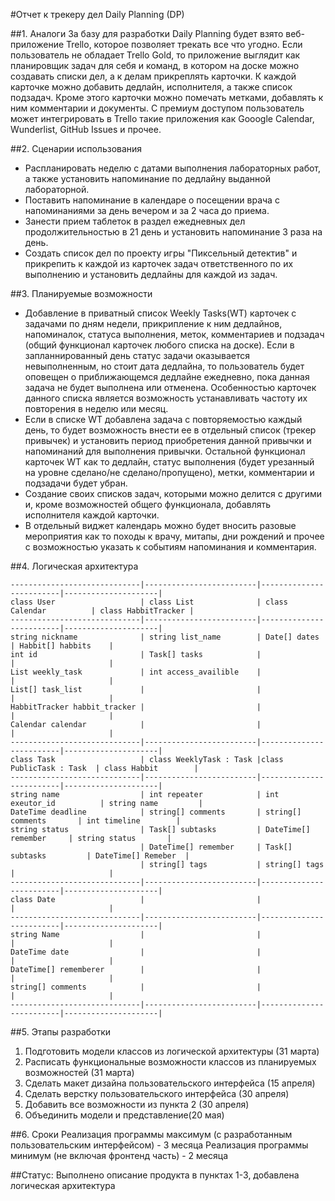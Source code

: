 #Отчет к трекеру дел Daily Planning (DP)

##1. Аналоги
 За базу для разработки Daily Planning будет взято веб-приложение Trello, которое позволяет трекать все что угодно. Если пользователь не обладает Trello Gold, то приложение выглядит как планировщик задач для себя и команд, в котором на доске можно создавать списки дел, а к делам прикреплять карточки. К каждой карточке можно добавить дедлайн, исполнителя, а также список подзадач. Кроме этого карточки можно помечать метками, добавлять к ним комментарии и документы. С премиум доступом пользователь может интегрировать в Trello такие приложения как Gooogle Calendar, Wunderlist, GitHub Issues и прочее.

##2. Сценарии использования
* Распланировать неделю с датами выполнения лабораторных работ, а также установить напоминание по дедлайну выданной лабораторной. 
* Поставить напоминание в календаре о посещении врача с напоминаниями за день вечером и за 2 часа до приема.
* Занести прием таблеток в раздел ежедневных дел продолжительностью в 21 день и установить напоминание 3 раза на день.
* Создать список дел по проекту игры "Пиксельный детектив" и прикрепить к каждой из карточек задач ответственного по их выполнению и установить дедлайны для каждой из задач.

##3. Планируемые возможности
* Добавление в приватный список Weekly Tasks(WT) карточек с задачами по дням недели, прикрипление к ним дедлайнов, напоминалок, статуса выполнения, меток, комментариев и подзадач (общий функционал карточек любого списка на доске). Если в запланнированный день статус задачи оказывается невыполненным, но стоит дата дедлайна, то пользователь будет оповещен о приближающемся дедлайне ежедневно, пока данная задача не будет выполнена или отменена. Особенностью карточек данного списка является возможность устанавливать частоту их повторения в неделю или месяц.
* Если в списке WT добавлена задача с повторяемостью каждый день, то будет возможность внести ее в отдельный список (трекер привычек) и установить период приобретения данной привычки и напоминаний для выполнения привычки. Остальной функционал карточек WT как то дедлайн, статус выполнения (будет урезанный на уровне сделано/не сделано/пропущено), метки, комментарии и подзадачи будет убран.
* Создание своих списков задач, которыми можно делится с другими и, кроме возможностей общего функционала, добавлять исполнителя каждой карточки.
* В отдельный виджет календарь можно будет вносить разовые мероприятия как то походы к врачу, митапы, дни рождений и прочее с возможностью указать к событиям напоминания и комментария. 

##4. Логическая архитектура

	-----------------------------|-------------------------|-------------------------|---------------------|
	class User                   | class List              | class Calendar          | class HabbitTracker |
	-----------------------------|-------------------------|-------------------------|---------------------|
	string nickname              | string list_name        | Date[] dates            | Habbit[] habbits    |
	int id                       | Task[] tasks            |                         |                     |
	List weekly_task             | int access_availible    |                         |                     |
	List[] task_list             |                         |                         |                     |
	HabbitTracker habbit_tracker |                         |                         |                     |
	Calendar calendar            |                         |                         |                     |
	-----------------------------|-------------------------|-------------------------|---------------------|
	class Task                   | class WeeklyTask : Task |class PublicTask : Task  | class Habbit        |
	-----------------------------|-------------------------|-------------------------|---------------------|
	string name                  | int repeater            | int exeutor_id          | string name         |
	DateTime deadline            | string[] comments       | string[] comments       | int timeline        |
	string status                | Task[] subtasks         | DateTime[] remember     | string status       |
	                             | DateTime[] remember     | Task[] subtasks         | DateTime[] Remeber  |
	                             | string[] tags           | string[] tags           |                     |
	-----------------------------|-------------------------|-------------------------|---------------------|
	class Date                   |                         |                         |                     |
	-----------------------------|-------------------------|-------------------------|---------------------|
	string Name                  |                         |                         |                     |
	DateTime date                |                         |                         |                     |
	DateTime[] rememberer        |                         |                         |                     |
	string[] comments            |                         |                         |                     |
	-----------------------------|-------------------------|-------------------------|---------------------|

##5. Этапы разработки
1. Подготовить модели классов из логической архитектуры (31 марта)
2. Расписать функциональные возможности классов из планируемых возможностей (31 марта)
3. Сделать макет дизайна пользовательского интерфейса (15 апреля)
4. Сделать верстку пользовательского интерфейса (30 апреля)
5. Добавить все возможности из пункта 2 (30 апреля)
6. Объединить модели и представление(20 мая)

##6. Сроки
	Реализация программы максимум (с разработанным пользовательским интерфейсом) - 3 месяца
	Реализация программы минимум (не включая фронтенд часть) - 2 месяца

##Статус: 
Выполнено описание продукта в пунктах 1-3, добавлена логическая архитектура